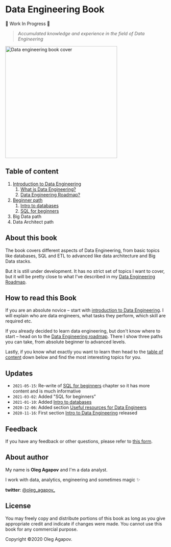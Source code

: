 # Data Engineering Book 

🚧 Work In Progress 🚧
 
> _Accumulated knowledge and experience in the field of Data Engineering_

<img width="350" src="cover.png" alt="Data engineering book cover">

## Table of content

1. [Introduction to Data Engineering](./book/1-introduction-to-data-engineering/README.md)
    1. [What is Data Engineering?](./book/1-introduction-to-data-engineering/1.1-what-is-data-engineering.md)
    2. [Data Engineering Roadmap?](./book/1-introduction-to-data-engineering/1.2-data-engineering-roadmap.md)
2. [Beginner path](./book/2-beginner-path/README.md)
    1. [Intro to databases](./book/2-beginner-path/2-1-databases/databases.md)
    2. [SQL for beginners](./book/2-beginner-path/2-2-sql-for-beginners/sql-1.md)
3. Big Data path
4. Data Architect path

## About this book

The book covers different aspects of Data Engineering, from basic topics like databases, SQL and ETL to advanced like data architecture and Big Data stacks.

But it is still under development. It has no strict set of topics I want to cover, but it will be pretty close to what I've described in my [Data Engineering Roadmap](/book/1-introduction-to-data-engineering/1.2-data-engineering-roadmap.md).

## How to read this Book

If you are an absolute novice – start with [introduction to Data Engineering](./book/1-introduction-to-data-engineering/1.1-what-is-data-engineering.md). I will explain who are data engineers, what tasks they perform, which skill are required etc.

If you already decided to learn data engineering, but don't know where to start – head on to the [Data Engineering roadmap](./book/1-introduction-to-data-engineering/1.2-data-engineering-roadmap.md). There I show three paths you can take, from absolute beginner to advanced levels.

Lastly, if you know what exactly you want to learn then head to the [table of content](#table-of-content) down below and find the most interesting topics for you.

## Updates
- `2021-05-15`: Re-write of [SQL for beginners](./book/2-beginner-path/2-2-sql-for-beginners/sql-1.md) chapter so it has more content and is much informative
- `2021-03-02`: Added "SQL for beginners"
- `2021-01-10`: Added [Intro to databases](./book/2-beginner-path/2-1-databases/databases.md)
- `2020-12-06`: Added section [Useful resources for Data Engineers](./book/1-introduction-to-data-engineering/1.3-useful-resources.md)
- `2020-11-16`: First section [Intro to Data Engineering](./book/1-introduction-to-data-engineering/README.md) released

## Feedback

If you have any feedback or other questions, please refer to [this form](https://docs.google.com/forms/d/e/1FAIpQLSeYSxyQcNyXIyQeD1DtR6q2zHO7heGGUQ36PqW--XdRL01Wqg/viewform).

## About author

My name is **Oleg Agapov** and I'm a data analyst.

I work with data, analytics, engineering and sometimes magic ✨

**twitter**: [@oleg_agapov_](https://twitter.com/oleg_agapov_)

## License

You may freely copy and distribute portions of this book as long as you give appropriate credit and indicate if changes were made. You cannot use this book for any commercial purpose.

Copyright ©2020 Oleg Agapov.
